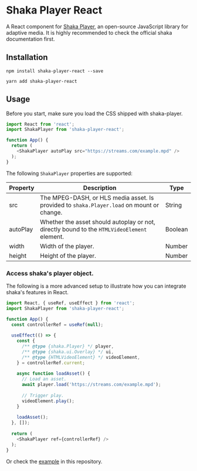 # Shaka Player React

A React component for [Shaka Player](https://github.com/google/shaka-player), an open-source JavaScript library for adaptive media. It is highly recommended to check the official shaka documentation first.

## Installation

`npm install shaka-player-react --save`

`yarn add shaka-player-react`

## Usage

Before you start, make sure you load the CSS shipped with shaka-player.

```javascript
import React from 'react';
import ShakaPlayer from 'shaka-player-react';

function App() {
  return (
    <ShakaPlayer autoPlay src="https://streams.com/example.mpd" />
  );
}
```

The following `ShakaPlayer` properties are supported:

| Property | Description | Type |
|----------|---------------------------------------------------------------------------------------------|--------|
| src | The MPEG-DASH, or HLS media asset. Is provided to `shaka.Player.load` on mount or change. | String |
| autoPlay | Whether the asset should autoplay or not, directly bound to the `HTMLVideoElement` element. | Boolean |
| width | Width of the player. | Number |
| height | Height of the player. | Number |

### Access shaka's player object.

The following is a more advanced setup to illustrate how you can integrate shaka's features in React.

```javascript
import React, { useRef, useEffect } from 'react';
import ShakaPlayer from 'shaka-player-react';

function App() {
  const controllerRef = useRef(null);
  
  useEffect(() => {
    const { 
      /** @type {shaka.Player} */ player, 
      /** @type {shaka.ui.Overlay} */ ui,
      /** @type {HTMLVideoElement} */ videoElement,
    } = controllerRef.current;
    
    async function loadAsset() {
      // Load an asset.
      await player.load('https://streams.com/example.mpd');
      
      // Trigger play.
      videoElement.play();
    }
    
    loadAsset();
  }, []);
  
  return (
    <ShakaPlayer ref={controllerRef} />
  );
}
```

Or check the [example](https://github.com/matvp91/shaka-player-react/tree/master/example) in this repository.
